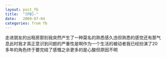 ```yaml
---
layout: post_fb
title:  "[FB]-"
date:   2009-07-04
categories: from fb
---
```

走进朋友的出租房那刻我突然产生了一种莫名的熟悉感久违但熟悉的感觉还有那气息此时我才真正意识到问题的严重性是啊作为一个生活的被动者我已经扮演了20多年的角色终于要完结了感慨之余更多的是心酸但原因不明